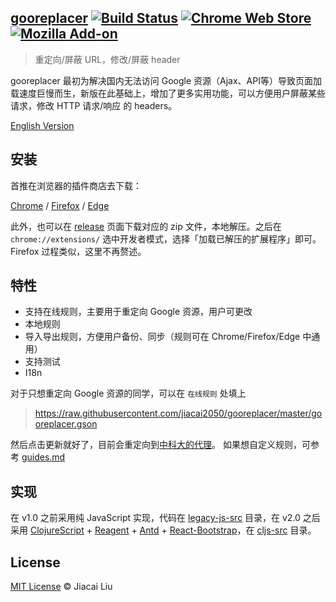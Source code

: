 
## [gooreplacer](http://liujiacai.net/gooreplacer)  [![Build Status](https://travis-ci.org/jiacai2050/gooreplacer.svg?branch=master)](https://travis-ci.org/jiacai2050/gooreplacer) [![Chrome Web Store](https://img.shields.io/chrome-web-store/v/jnlkjeecojckkigmchmfoigphmgkgbip.svg?style=plastic)](https://chrome.google.com/webstore/detail/gooreplacer/jnlkjeecojckkigmchmfoigphmgkgbip) [![Mozilla Add-on](https://img.shields.io/amo/v/gooreplacer.svg?style=plastic)](https://addons.mozilla.org/firefox/addon/gooreplacer/)

> 重定向/屏蔽 URL，修改/屏蔽 header

gooreplacer 最初为解决国内无法访问 Google 资源（Ajax、API等）导致页面加载速度巨慢而生，新版在此基础上，增加了更多实用功能，可以方便用户屏蔽某些请求，修改 HTTP 请求/响应 的 headers。

[English Version](README-en.md)

## 安装

首推在浏览器的插件商店去下载：

[Chrome](https://chrome.google.com/webstore/detail/gooreplacer/jnlkjeecojckkigmchmfoigphmgkgbip) / [Firefox](https://addons.mozilla.org/zh-CN/firefox/addon/gooreplacer/) / [Edge](https://microsoftedge.microsoft.com/addons/detail/gooreplacer/cidbonnpjopamnhfjdgfcmjmlmehjnej)

此外，也可以在 [release](https://github.com/jiacai2050/gooreplacer/releases) 页面下载对应的 zip 文件，本地解压。之后在 `chrome://extensions/` 选中开发者模式，选择「加载已解压的扩展程序」即可。Firefox 过程类似，这里不再赘述。


## 特性

- 支持在线规则，主要用于重定向 Google 资源，用户可更改
- 本地规则
- 导入导出规则，方便用户备份、同步（规则可在 Chrome/Firefox/Edge 中通用）
- 支持测试
- I18n

对于只想重定向 Google 资源的同学，可以在 `在线规则` 处填上

> https://raw.githubusercontent.com/jiacai2050/gooreplacer/master/gooreplacer.gson

然后点击更新就好了，目前会重定向到[中科大的代理](https://lug.ustc.edu.cn/wiki/lug/services/revproxy)。
如果想自定义规则，可参考 [guides.md](doc/guides.md)

## 实现

在 v1.0 之前采用纯 JavaScript 实现，代码在 [legacy-js-src](legacy-js-src) 目录，在 v2.0 之后采用 [ClojureScript](https://github.com/clojure/clojurescript) + [Reagent](https://github.com/reagent-project/reagent) + [Antd](https://ant.design/) + [React-Bootstrap](https://react-bootstrap.github.io/)，在 [cljs-src](cljs-src) 目录。


## License

[MIT License](http://liujiacai.net/license/MIT.html?year=2015) © Jiacai Liu
